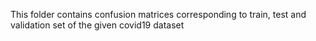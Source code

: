This folder contains confusion matrices corresponding to train, test and validation set of the given covid19 dataset
